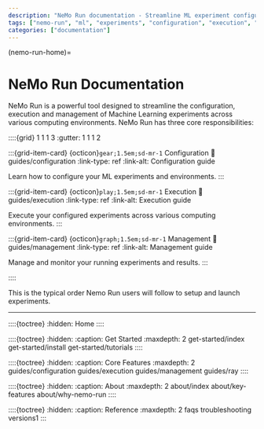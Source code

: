 ```yaml
---
description: "NeMo Run documentation - Streamline ML experiment configuration, execution and management"
tags: ["nemo-run", "ml", "experiments", "configuration", "execution", "management"]
categories: ["documentation"]
---
```


(nemo-run-home)=

# NeMo Run Documentation

NeMo Run is a powerful tool designed to streamline the configuration, execution and management of Machine Learning experiments across various computing environments. NeMo Run has three core responsibilities:

::::{grid} 1 1 1 3
:gutter: 1 1 1 2

:::{grid-item-card} {octicon}`gear;1.5em;sd-mr-1` Configuration
:link: guides/configuration
:link-type: ref
:link-alt: Configuration guide

Learn how to configure your ML experiments and environments.
:::

:::{grid-item-card} {octicon}`play;1.5em;sd-mr-1` Execution
:link: guides/execution
:link-type: ref
:link-alt: Execution guide

Execute your configured experiments across various computing environments.
:::

:::{grid-item-card} {octicon}`graph;1.5em;sd-mr-1` Management
:link: guides/management
:link-type: ref
:link-alt: Management guide

Manage and monitor your running experiments and results.
:::

::::

This is the typical order Nemo Run users will follow to setup and launch experiments.

---

::::{toctree}
:hidden:
Home <self>
::::

::::{toctree}
:hidden:
:caption: Get Started
:maxdepth: 2
get-started/index
get-started/install
get-started/tutorials
::::

::::{toctree}
:hidden:
:caption: Core Features
:maxdepth: 2
guides/configuration
guides/execution
guides/management
guides/ray
::::

::::{toctree}
:hidden:
:caption: About
:maxdepth: 2
about/index
about/key-features
about/why-nemo-run
::::

::::{toctree}
:hidden:
:caption: Reference
:maxdepth: 2
faqs
troubleshooting
versions1
:::

